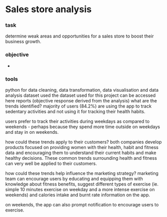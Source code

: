 # Sales store analysis

### task
determine weak areas and opportunities for a sales store to boost their business growth.

### objective
-

### tools
python for data cleaning, data transformation, data visualisation and data analysis
dataset used
the dataset used for this project can be accessed here
reports (objective response derived from the analysis)
what are the trends identified?
majority of users (84.2%) are using the app to track sedentary activities and not using it for tracking their health habits.

users prefer to track their activities during weekdays as compared to weekends - perhaps because they spend more time outside on weekdays and stay in on weekends.

how could these trends apply to their customers?
both companies develop products focused on providing women with their health, habit and fitness data and encouraging them to understand their current habits and make healthy decisions. These common trends surrounding health and fitness can very well be applied to their customers.

how could these trends help influence the marketing strategy?
marketing team can encourage users by educating and equipping them with knowledge about fitness benefits, suggest different types of exercise (ie. simple 10 minutes exercise on weekday and a more intense exercise on weekends) and calories intake and burnt rate information on the app.

on weekends, the app can also prompt notification to encourage users to exercise.
